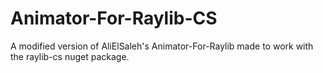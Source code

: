 # Animator-For-Raylib-CS
A modified version of AliElSaleh's Animator-For-Raylib made to work with the raylib-cs nuget package.
